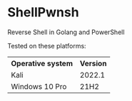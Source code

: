# ShellPwnsh
Reverse Shell in Golang and PowerShell

Tested on these platforms:

<table>
    <tr>
        <th>Operative system</th>
        <th> Version </th>
    </tr>
    <tr>
        <td>Kali</td>
        <td> 2022.1</td>
    </tr>
    <tr>
        <td>Windows 10 Pro</td>
        <td> 21H2</td>
    </tr>
</table>

